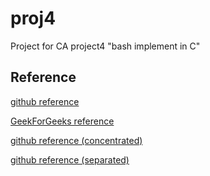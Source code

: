 # proj4
Project for CA project4 "bash implement in C"
## Reference
[github reference](https://github.com/kalpishs/Unix-Shell-Implementation-in-C/blob/master/shell.c#L391)


[GeekForGeeks reference](https://www.geeksforgeeks.org/making-linux-shell-c/)


[github reference (concentrated)](https://github.com/bakszero/Bash)

[github reference (separated)](https://github.com/mzietara/Bash-Shell-Implementation)

